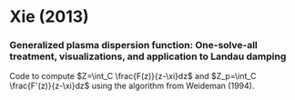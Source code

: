 # Xie (2013)
### Generalized plasma dispersion function: One-solve-all treatment, visualizations, and application to Landau damping

Code to compute $Z=\int_C \frac{F(z)}{z-\xi}dz$ and $Z_p=\int_C \frac{F'(z)}{z-\xi}dz$ using the algorithm from Weideman (1994).
